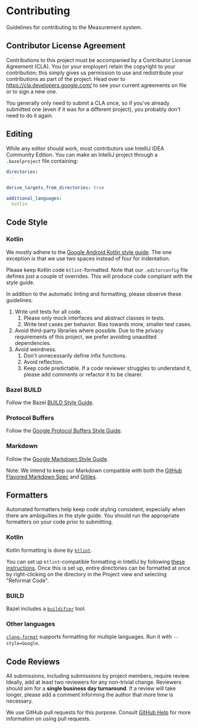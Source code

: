# Contributing

Guidelines for contributing to the Measurement system.

## Contributor License Agreement

Contributions to this project must be accompanied by a Contributor License
Agreement (CLA). You (or your employer) retain the copyright to your
contribution; this simply gives us permission to use and redistribute your
contributions as part of the project. Head over to
<https://cla.developers.google.com/> to see your current agreements on file or
to sign a new one.

You generally only need to submit a CLA once, so if you've already submitted one
(even if it was for a different project), you probably don't need to do it
again.

## Editing

While any editor should work, most contributors use IntelliJ IDEA Community
Edition. You can make an IntelliJ project through a `.bazelproject` file
containing:

```yaml
directories:
  .

derive_targets_from_directories: true

additional_languages:
  kotlin
```

## Code Style

### Kotlin

We mostly adhere to the
[Google Android Kotlin style guide](https://developer.android.com/kotlin/style-guide).
The one exception is that we use two spaces instead of four for indentation.

Please keep Kotlin code `ktlint`-formatted. Note that our `.editorconfig` file
defines just a couple of overrides. This will produce code compliant with the
style guide.

In addition to the automatic linting and formatting, please observe these
guidelines:

1.  Write unit tests for all code.
    1.  Please only mock interfaces and abstract classes in tests.
    1.  Write test cases per behavior. Bias towards more, smaller test cases.
1.  Avoid third-party libraries where possible. Due to the privacy requirements
    of this project, we prefer avoiding unaudited dependencies.
1.  Avoid weirdness.
    1.  Don't unnecessarily define infix functions.
    1.  Avoid reflection.
    1.  Keep code predictable. If a code reviewer struggles to understand it,
        please add comments or refactor it to be clearer.

### Bazel BUILD

Follow the Bazel
[BUILD Style Guide](https://docs.bazel.build/versions/master/skylark/build-style.html).

### Protocol Buffers

Follow the
[Google Protocol Buffers Style Guide](https://developers.google.com/protocol-buffers/docs/style).

### Markdown

Follow the
[Google Markdown Style Guide](https://google.github.io/styleguide/docguide/style.html).

Note: We intend to keep our Markdown compatible with both the
[GitHub Flavored Markdown Spec](https://github.github.com/gfm/) and
[Gitiles](https://gerrit.googlesource.com/gitiles/+/HEAD/Documentation/markdown.md).

## Formatters

Automated formatters help keep code styling consistent, especially when there
are ambiguities in the style guide. You should run the appropriate formatters on
your code prior to submitting.

### Kotlin

Kotlin formatting is done by [`ktlint`](https://ktlint.github.io/).

You can set up `ktlint`-compatible formatting in IntelliJ by following
[these instructions](https://github.com/pinterest/ktlint/blob/master/README.md#-with-intellij-idea).
Once this is set up, entire directories can be formatted at once by
right-clicking on the directory in the Project view and selecting "Reformat
Code".

### BUILD

Bazel includes a
[`buildifier`](https://github.com/bazelbuild/buildtools/tree/master/buildifier)
tool.

### Other languages

[`clang-format`](https://clang.llvm.org/docs/ClangFormat.html) supports
formatting for multiple languages. Run it with `--style=Google`.

## Code Reviews

All submissions, including submissions by project members, require review.
Ideally, add at least two reviewers for any non-trivial change. Reviewers should
aim for a **single business day turnaround**. If a review will take longer,
please add a comment informing the author that more time is necessary.

We use GitHub pull requests for this purpose. Consult
[GitHub Help](https://help.github.com/articles/about-pull-requests/) for more
information on using pull requests.

